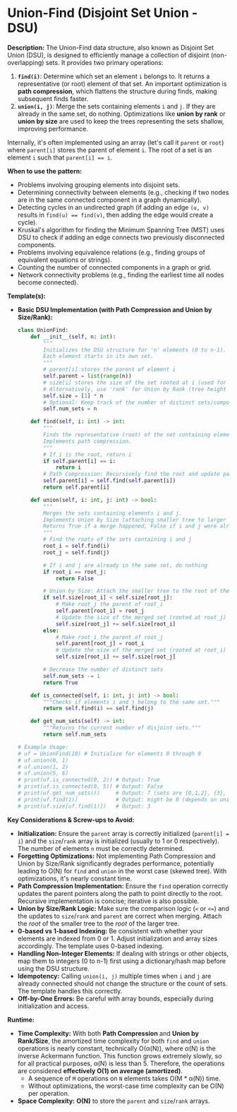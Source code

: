 # Union-Find (Disjoint Set Union - DSU)

**Description:**
The Union-Find data structure, also known as Disjoint Set Union (DSU), is designed to efficiently manage a collection of disjoint (non-overlapping) sets. It provides two primary operations:
1.  **`find(i)`**: Determine which set an element `i` belongs to. It returns a representative (or root) element of that set. An important optimization is **path compression**, which flattens the structure during finds, making subsequent finds faster.
2.  **`union(i, j)`**: Merge the sets containing elements `i` and `j`. If they are already in the same set, do nothing. Optimizations like **union by rank** or **union by size** are used to keep the trees representing the sets shallow, improving performance.

Internally, it's often implemented using an array (let's call it `parent` or `root`) where `parent[i]` stores the parent of element `i`. The root of a set is an element `i` such that `parent[i] == i`.

**When to use the pattern:**
- Problems involving grouping elements into disjoint sets.
- Determining connectivity between elements (e.g., checking if two nodes are in the same connected component in a graph dynamically).
- Detecting cycles in an undirected graph (if adding an edge `(u, v)` results in `find(u) == find(v)`, then adding the edge would create a cycle).
- Kruskal's algorithm for finding the Minimum Spanning Tree (MST) uses DSU to check if adding an edge connects two previously disconnected components.
- Problems involving equivalence relations (e.g., finding groups of equivalent equations or strings).
- Counting the number of connected components in a graph or grid.
- Network connectivity problems (e.g., finding the earliest time all nodes become connected).

**Template(s):**
- **Basic DSU Implementation (with Path Compression and Union by Size/Rank):**

  ```python
  class UnionFind:
      def __init__(self, n: int):
          """
          Initializes the DSU structure for 'n' elements (0 to n-1).
          Each element starts in its own set.
          """
          # parent[i] stores the parent of element i
          self.parent = list(range(n))
          # size[i] stores the size of the set rooted at i (used for Union by Size)
          # Alternatively, use 'rank' for Union by Rank (tree height approximation)
          self.size = [1] * n
          # Optional: Keep track of the number of distinct sets/components
          self.num_sets = n

      def find(self, i: int) -> int:
          """
          Finds the representative (root) of the set containing element i.
          Implements path compression.
          """
          # If i is the root, return i
          if self.parent[i] == i:
              return i
          # Path Compression: Recursively find the root and update parent[i] directly
          self.parent[i] = self.find(self.parent[i])
          return self.parent[i]

      def union(self, i: int, j: int) -> bool:
          """
          Merges the sets containing elements i and j.
          Implements Union by Size (attaching smaller tree to larger tree).
          Returns True if a merge happened, False if i and j were already in the same set.
          """
          # Find the roots of the sets containing i and j
          root_i = self.find(i)
          root_j = self.find(j)

          # If i and j are already in the same set, do nothing
          if root_i == root_j:
              return False

          # Union by Size: Attach the smaller tree to the root of the larger tree
          if self.size[root_i] < self.size[root_j]:
              # Make root_j the parent of root_i
              self.parent[root_i] = root_j
              # Update the size of the merged set (rooted at root_j)
              self.size[root_j] += self.size[root_i]
          else:
              # Make root_i the parent of root_j
              self.parent[root_j] = root_i
              # Update the size of the merged set (rooted at root_i)
              self.size[root_i] += self.size[root_j]

          # Decrease the number of distinct sets
          self.num_sets -= 1
          return True

      def is_connected(self, i: int, j: int) -> bool:
          """Checks if elements i and j belong to the same set."""
          return self.find(i) == self.find(j)

      def get_num_sets(self) -> int:
          """Returns the current number of disjoint sets."""
          return self.num_sets

  # Example Usage:
  # uf = UnionFind(10) # Initialize for elements 0 through 9
  # uf.union(0, 1)
  # uf.union(1, 2)
  # uf.union(5, 6)
  # print(uf.is_connected(0, 2)) # Output: True
  # print(uf.is_connected(0, 5)) # Output: False
  # print(uf.get_num_sets())     # Output: 7 (sets are {0,1,2}, {3}, {4}, {5,6}, {7}, {8}, {9})
  # print(uf.find(1))            # Output: might be 0 (depends on union implementation details)
  # print(uf.size[uf.find(1)])   # Output: 3
  ```

**Key Considerations & Screw-ups to Avoid:**
- **Initialization:** Ensure the `parent` array is correctly initialized (`parent[i] = i`) and the `size`/`rank` array is initialized (usually to 1 or 0 respectively). The number of elements `n` must be correctly determined.
- **Forgetting Optimizations:** Not implementing Path Compression and Union by Size/Rank significantly degrades performance, potentially leading to O(N) for `find` and `union` in the worst case (skewed tree). With optimizations, it's nearly constant time.
- **Path Compression Implementation:** Ensure the `find` operation correctly updates the parent pointers along the path to point directly to the root. Recursive implementation is concise; iterative is also possible.
- **Union by Size/Rank Logic:** Make sure the comparison logic (`<` or `<=`) and the updates to `size`/`rank` and `parent` are correct when merging. Attach the *root* of the smaller tree to the *root* of the larger tree.
- **0-based vs 1-based Indexing:** Be consistent with whether your elements are indexed from 0 or 1. Adjust initialization and array sizes accordingly. The template uses 0-based indexing.
- **Handling Non-Integer Elements:** If dealing with strings or other objects, map them to integers (0 to n-1) first using a dictionary/hash map before using the DSU structure.
- **Idempotency:** Calling `union(i, j)` multiple times when `i` and `j` are already connected should not change the structure or the count of sets. The template handles this correctly.
- **Off-by-One Errors:** Be careful with array bounds, especially during initialization and access.

**Runtime:**
- **Time Complexity:** With both **Path Compression** and **Union by Rank/Size**, the amortized time complexity for both `find` and `union` operations is nearly constant, technically O(α(N)), where α(N) is the inverse Ackermann function. This function grows extremely slowly, so for all practical purposes, α(N) is less than 5. Therefore, the operations are considered **effectively O(1) on average (amortized)**.
    - A sequence of `M` operations on `N` elements takes O(M * α(N)) time.
    - Without optimizations, the worst-case time complexity can be O(N) per operation.
- **Space Complexity:** **O(N)** to store the `parent` and `size`/`rank` arrays.